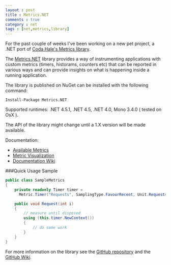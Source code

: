 ```yaml
---
layout : post
title : Metrics.NET
comments : true
category : net
tags : [net,metrics,library]
---
```

For the past couple of weeks I've been working on a new pet project, a .NET port of [Coda Hale's Metrics library](http://metrics.codahale.com/).

The [Metrics.NET](https://github.com/etishor/Metrics.NET) library provides a way of instrumenting applications with custom metrics (timers, historams, counters etc) that can be reported in various ways and can provide insights on what is happening inside a running application. 

The library is published on NuGet can be installed with the following command:

    Install-Package Metrics.NET

Supported runtimes: .NET 4.5.1, .NET 4.5, .NET 4.0, Mono 3.4.0 ( tested on OsX ).

The API of the library might change until a 1.X version will be made available.

Documentation:

* [Available Metrics](https://github.com/etishor/Metrics.NET/wiki/Available-Metrics)
* [Metric Visualization](https://github.com/etishor/Metrics.NET/wiki/Metrics-Visualization)
* [Documentation Wiki](https://github.com/etishor/Metrics.NET/wiki/)

###Quick Usage Sample

```csharp
public class SampleMetrics
{
    private readonly Timer timer = 
      Metric.Timer("Requests", SamplingType.FavourRecent, Unit.Requests);

    public void Request(int i)
    {
     	// measure until disposed
        using (this.timer.NewContext()) 
        {
            // do some work
        }
    }
}
```

For more information on the library see the [GitHub repository](https://github.com/etishor/Metrics.NET) and the [GitHub Wiki](https://github.com/etishor/Metrics.NET/wiki/).